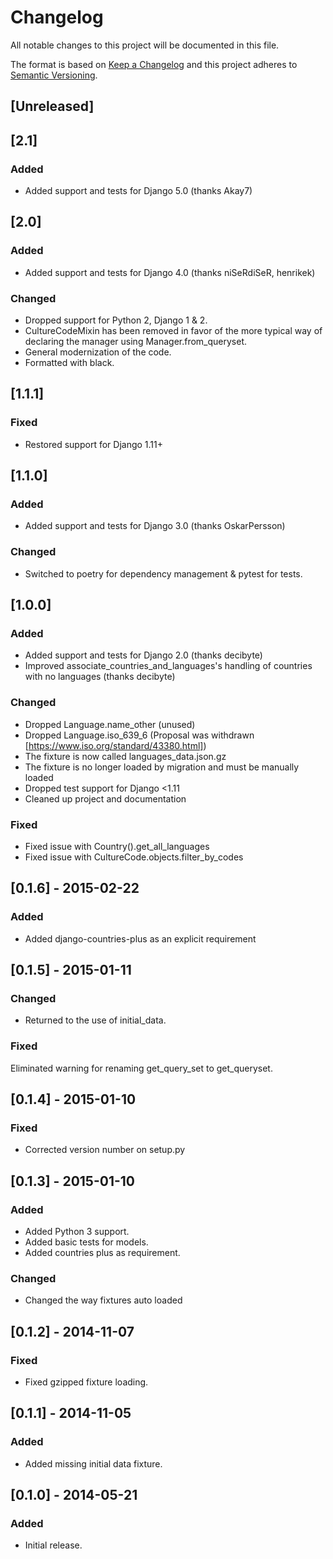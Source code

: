 # Changelog

All notable changes to this project will be documented in this file.

The format is based on [Keep a Changelog](http://keepachangelog.com/en/1.0.0/)
and this project adheres to [Semantic Versioning](http://semver.org/spec/v2.0.0.html).

## [Unreleased]

## [2.1]

### Added

- Added support and tests for Django 5.0 (thanks Akay7)


## [2.0]

### Added

- Added support and tests for Django 4.0 (thanks niSeRdiSeR, henrikek)

### Changed

- Dropped support for Python 2, Django 1 & 2.
- CultureCodeMixin has been removed in favor of the more typical way of declaring the manager using
  Manager.from_queryset.
- General modernization of the code.
- Formatted with black.

## [1.1.1]

### Fixed

- Restored support for Django 1.11+

## [1.1.0]

### Added

- Added support and tests for Django 3.0 (thanks OskarPersson)

### Changed

- Switched to poetry for dependency management & pytest for tests.

## [1.0.0]

### Added

- Added support and tests for Django 2.0 (thanks decibyte)
- Improved associate_countries_and_languages's handling of countries with no languages (thanks decibyte)

### Changed

- Dropped Language.name_other (unused)
- Dropped Language.iso_639_6 (Proposal was withdrawn [https://www.iso.org/standard/43380.html])
- The fixture is now called languages_data.json.gz
- The fixture is no longer loaded by migration and must be manually loaded
- Dropped test support for Django <1.11
- Cleaned up project and documentation

### Fixed

- Fixed issue with Country().get_all_languages
- Fixed issue with CultureCode.objects.filter_by_codes

## [0.1.6] - 2015-02-22

### Added

- Added django-countries-plus as an explicit requirement

## [0.1.5] - 2015-01-11

### Changed

- Returned to the use of initial_data.

### Fixed

Eliminated warning for renaming get_query_set to get_queryset.

## [0.1.4] - 2015-01-10

### Fixed

- Corrected version number on setup.py

## [0.1.3] - 2015-01-10

### Added

- Added Python 3 support.
- Added basic tests for models.
- Added countries plus as requirement.

### Changed

- Changed the way fixtures auto loaded

## [0.1.2] - 2014-11-07

### Fixed

- Fixed gzipped fixture loading.

## [0.1.1] - 2014-11-05

### Added

- Added missing initial data fixture.

## [0.1.0] - 2014-05-21

### Added

- Initial release.
